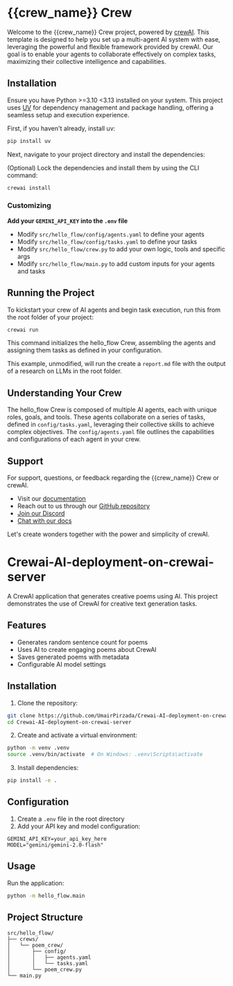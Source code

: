 # {{crew_name}} Crew

Welcome to the {{crew_name}} Crew project, powered by [crewAI](https://crewai.com). This template is designed to help you set up a multi-agent AI system with ease, leveraging the powerful and flexible framework provided by crewAI. Our goal is to enable your agents to collaborate effectively on complex tasks, maximizing their collective intelligence and capabilities.

## Installation

Ensure you have Python >=3.10 <3.13 installed on your system. This project uses [UV](https://docs.astral.sh/uv/) for dependency management and package handling, offering a seamless setup and execution experience.

First, if you haven't already, install uv:

```bash
pip install uv
```

Next, navigate to your project directory and install the dependencies:

(Optional) Lock the dependencies and install them by using the CLI command:

```bash
crewai install
```

### Customizing

**Add your `GEMINI_API_KEY` into the `.env` file**

- Modify `src/hello_flow/config/agents.yaml` to define your agents
- Modify `src/hello_flow/config/tasks.yaml` to define your tasks
- Modify `src/hello_flow/crew.py` to add your own logic, tools and specific args
- Modify `src/hello_flow/main.py` to add custom inputs for your agents and tasks

## Running the Project

To kickstart your crew of AI agents and begin task execution, run this from the root folder of your project:

```bash
crewai run
```

This command initializes the hello_flow Crew, assembling the agents and assigning them tasks as defined in your configuration.

This example, unmodified, will run the create a `report.md` file with the output of a research on LLMs in the root folder.

## Understanding Your Crew

The hello_flow Crew is composed of multiple AI agents, each with unique roles, goals, and tools. These agents collaborate on a series of tasks, defined in `config/tasks.yaml`, leveraging their collective skills to achieve complex objectives. The `config/agents.yaml` file outlines the capabilities and configurations of each agent in your crew.

## Support

For support, questions, or feedback regarding the {{crew_name}} Crew or crewAI.

- Visit our [documentation](https://docs.crewai.com)
- Reach out to us through our [GitHub repository](https://github.com/joaomdmoura/crewai)
- [Join our Discord](https://discord.com/invite/X4JWnZnxPb)
- [Chat with our docs](https://chatg.pt/DWjSBZn)

Let's create wonders together with the power and simplicity of crewAI.

# Crewai-AI-deployment-on-crewai-server

A CrewAI application that generates creative poems using AI. This project demonstrates the use of CrewAI for creative text generation tasks.

## Features

- Generates random sentence count for poems
- Uses AI to create engaging poems about CrewAI
- Saves generated poems with metadata
- Configurable AI model settings

## Installation

1. Clone the repository:

```bash
git clone https://github.com/UmairPirzada/Crewai-AI-deployment-on-crewai-server.git
cd Crewai-AI-deployment-on-crewai-server
```

2. Create and activate a virtual environment:

```bash
python -m venv .venv
source .venv/bin/activate  # On Windows: .venv\Scripts\activate
```

3. Install dependencies:

```bash
pip install -e .
```

## Configuration

1. Create a `.env` file in the root directory
2. Add your API key and model configuration:

```env
GEMINI_API_KEY=your_api_key_here
MODEL="gemini/gemini-2.0-flash"
```

## Usage

Run the application:

```bash
python -m hello_flow.main
```

## Project Structure

```
src/hello_flow/
├── crews/
│   └── poem_crew/
│       ├── config/
│       │   ├── agents.yaml
│       │   └── tasks.yaml
│       └── poem_crew.py
└── main.py
```

